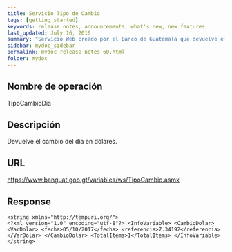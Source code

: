 ```yaml
---
title: Servicio Tipo de Cambio 
tags: [getting_started]
keywords: release notes, announcements, what's new, new features
last_updated: July 16, 2016
summary: "Servicio Web creado por el Banco de Guatemala que devuelve el Tipo de cambio en moneda extranjera"
sidebar: mydoc_sidebar
permalink: mydoc_release_notes_60.html
folder: mydoc
---
```


## Nombre de operación

TipoCambioDia

## Descripción

Devuelve el cambio del día en dólares.

## URL

https://www.banguat.gob.gt/variables/ws/TipoCambio.asmx

## Response

```yamll
<string xmlns="http://tempuri.org/">
<?xml version="1.0" encoding="utf-8"?> <InfoVariable> <CambioDolar> <VarDolar> <fecha>05/10/2017</fecha> <referencia>7.34192</referencia> </VarDolar> </CambioDolar> <TotalItems>1</TotalItems> </InfoVariable>
</string>
```

